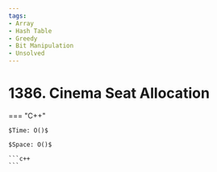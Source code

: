 ```yaml
---
tags:
- Array
- Hash Table
- Greedy
- Bit Manipulation
- Unsolved
---
```



# 1386. Cinema Seat Allocation

=== "C++"

    $Time: O()$

    $Space: O()$

    ```c++
    ```